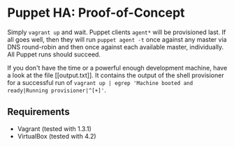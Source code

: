 Puppet HA: Proof-of-Concept
===========================

Simply `vagrant up` and wait.  Puppet clients `agent*` will be provisioned
last.  If all goes well, then they will run `puppet agent -t` once against
any master via DNS round-robin and then once against each available master,
individually.  All Puppet runs should succeed.

If you don't have the time or a powerful enough development machine, have
a look at the file [[output.txt]].  It contains the output of the shell
provisioner for a successful run of `vagrant up | egrep 'Machine booted and
ready|Running provisioner|^[+]'`.

Requirements
------------

* Vagrant (tested with 1.3.1)
* VirtualBox (tested with 4.2)
